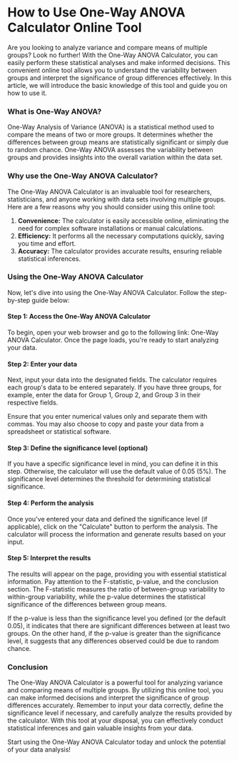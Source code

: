 How to Use One-Way ANOVA Calculator Online Tool
===============================================

Are you looking to analyze variance and compare means of multiple groups? Look no further! With the One-Way ANOVA Calculator, you can easily perform these statistical analyses and make informed decisions. This convenient online tool allows you to understand the variability between groups and interpret the significance of group differences effectively. In this article, we will introduce the basic knowledge of this tool and guide you on how to use it.

### What is One-Way ANOVA?

One-Way Analysis of Variance (ANOVA) is a statistical method used to compare the means of two or more groups. It determines whether the differences between group means are statistically significant or simply due to random chance. One-Way ANOVA assesses the variability between groups and provides insights into the overall variation within the data set.

### Why use the One-Way ANOVA Calculator?

The One-Way ANOVA Calculator is an invaluable tool for researchers, statisticians, and anyone working with data sets involving multiple groups. Here are a few reasons why you should consider using this online tool:

1. **Convenience:** The calculator is easily accessible online, eliminating the need for complex software installations or manual calculations.
2. **Efficiency:** It performs all the necessary computations quickly, saving you time and effort.
3. **Accuracy:** The calculator provides accurate results, ensuring reliable statistical inferences.

### Using the One-Way ANOVA Calculator

Now, let's dive into using the One-Way ANOVA Calculator. Follow the step-by-step guide below:

#### Step 1: Access the One-Way ANOVA Calculator

To begin, open your web browser and go to the following link: One-Way ANOVA Calculator. Once the page loads, you're ready to start analyzing your data.

#### Step 2: Enter your data

Next, input your data into the designated fields. The calculator requires each group's data to be entered separately. If you have three groups, for example, enter the data for Group 1, Group 2, and Group 3 in their respective fields.

Ensure that you enter numerical values only and separate them with commas. You may also choose to copy and paste your data from a spreadsheet or statistical software.

#### Step 3: Define the significance level (optional)

If you have a specific significance level in mind, you can define it in this step. Otherwise, the calculator will use the default value of 0.05 (5%). The significance level determines the threshold for determining statistical significance.

#### Step 4: Perform the analysis

Once you've entered your data and defined the significance level (if applicable), click on the "Calculate" button to perform the analysis. The calculator will process the information and generate results based on your input.

#### Step 5: Interpret the results

The results will appear on the page, providing you with essential statistical information. Pay attention to the F-statistic, p-value, and the conclusion section. The F-statistic measures the ratio of between-group variability to within-group variability, while the p-value determines the statistical significance of the differences between group means.

If the p-value is less than the significance level you defined (or the default 0.05), it indicates that there are significant differences between at least two groups. On the other hand, if the p-value is greater than the significance level, it suggests that any differences observed could be due to random chance.

### Conclusion

The One-Way ANOVA Calculator is a powerful tool for analyzing variance and comparing means of multiple groups. By utilizing this online tool, you can make informed decisions and interpret the significance of group differences accurately. Remember to input your data correctly, define the significance level if necessary, and carefully analyze the results provided by the calculator. With this tool at your disposal, you can effectively conduct statistical inferences and gain valuable insights from your data.

Start using the One-Way ANOVA Calculator today and unlock the potential of your data analysis!